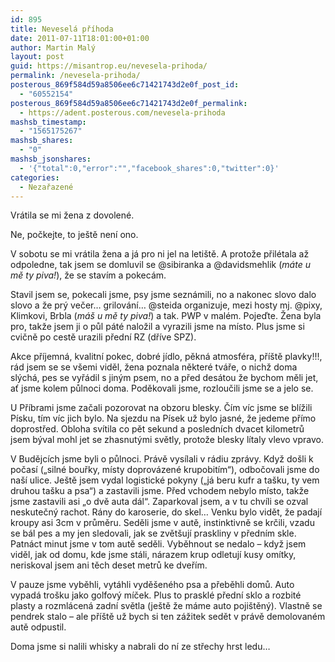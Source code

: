 ```yaml
---
id: 895
title: Neveselá příhoda
date: 2011-07-11T18:01:00+01:00
author: Martin Malý
layout: post
guid: https://misantrop.eu/nevesela-prihoda/
permalink: /nevesela-prihoda/
posterous_869f584d59a8506ee6c71421743d2e0f_post_id:
  - "60552154"
posterous_869f584d59a8506ee6c71421743d2e0f_permalink:
  - https://adent.posterous.com/nevesela-prihoda
mashsb_timestamp:
  - "1565175267"
mashsb_shares:
  - "0"
mashsb_jsonshares:
  - '{"total":0,"error":"","facebook_shares":0,"twitter":0}'
categories:
  - Nezařazené
---
```

Vr&aacute;tila se mi žena z dovolen&eacute;.

Ne, počkejte, to je&scaron;tě nen&iacute; ono.

V sobotu se mi vr&aacute;tila žena a j&aacute; pro ni jel na leti&scaron;tě. A protože přil&eacute;tala až odpoledne, tak jsem se domluvil se @sibiranka a @davidsmehlik (_m&aacute;te u mě ty piva!_), že se stav&iacute;m a pokec&aacute;m.

Stavil jsem se, pokecali jsme, psy jsme sezn&aacute;mili, no a nakonec slovo dalo slovo a že pr&yacute; večer&#8230; grilov&aacute;n&iacute;&#8230; @steida organizuje, mezi hosty mj. @pixy, Klimkovi, Brbla (_m&aacute;&scaron; u mě ty piva!_) a tak. PWP v mal&eacute;m. Pojeďte. Žena byla pro, takže jsem ji o půl p&aacute;t&eacute; naložil a vyrazili jsme na m&iacute;sto. Plus jsme si cvičně po cestě urazili předn&iacute; RZ (dř&iacute;ve SPZ).

Akce př&iacute;jemn&aacute;, kvalitn&iacute; pokec, dobr&eacute; j&iacute;dlo, pěkn&aacute; atmosf&eacute;ra, př&iacute;&scaron;tě plavky!!!, r&aacute;d jsem se se v&scaron;emi viděl, žena poznala někter&eacute; tv&aacute;ře, o nichž doma sl&yacute;ch&aacute;, pes se vyř&aacute;dil s jin&yacute;m psem, no a před des&aacute;tou že bychom měli jet, ať jsme kolem půlnoci doma. Poděkovali jsme, rozloučili jsme se a jelo se.

U Př&iacute;brami jsme začali pozorovat na obzoru blesky. Č&iacute;m v&iacute;c jsme se bl&iacute;žili P&iacute;sku, t&iacute;m v&iacute;c jich bylo. Na sjezdu na P&iacute;sek už bylo jasn&eacute;, že jedeme př&iacute;mo doprostřed. Obloha sv&iacute;tila co pět sekund a posledn&iacute;ch dvacet kilometrů jsem b&yacute;val mohl jet se zhasnut&yacute;mi světly, protože blesky l&iacute;taly vlevo vpravo.

V Budějc&iacute;ch jsme byli o půlnoci. Pr&aacute;vě vys&iacute;lali v r&aacute;diu zpr&aacute;vy. Když do&scaron;li k počas&iacute; (&#8222;siln&eacute; bouřky, m&iacute;sty doprov&aacute;zen&eacute; krupobit&iacute;m&#8220;), odbočovali jsme do na&scaron;&iacute; ulice. Je&scaron;tě jsem vydal logistick&eacute; pokyny (&#8222;j&aacute; beru kufr a ta&scaron;ku, ty vem druhou ta&scaron;ku a psa&#8220;) a zastavili jsme. Před vchodem nebylo m&iacute;sto, takže jsme zastavili asi &#8222;o dvě auta d&aacute;l&#8220;. Zaparkoval jsem, a v tu chv&iacute;li se ozval neskutečn&yacute; rachot. R&aacute;ny do karoserie, do skel&#8230; Venku bylo vidět, že padaj&iacute; kroupy asi 3cm v průměru. Seděli jsme v autě, instinktivně se krčili, vzadu se b&aacute;l pes a my jen sledovali, jak se zvět&scaron;uj&iacute; praskliny v předn&iacute;m skle. Patn&aacute;ct minut jsme v tom autě seděli. Vyběhnout se nedalo &#8211; když jsem viděl, jak od domu, kde jsme st&aacute;li, n&aacute;razem krup odletuj&iacute; kusy om&iacute;tky, neriskoval jsem ani těch deset metrů ke dveř&iacute;m.

V pauze jsme vyběhli, vyt&aacute;hli vydě&scaron;en&eacute;ho psa a přeběhli domů. Auto vypad&aacute; tro&scaron;ku jako golfov&yacute; m&iacute;ček. Plus to praskl&eacute; předn&iacute; sklo a rozbit&eacute; plasty a rozml&aacute;cen&aacute; zadn&iacute; světla (je&scaron;tě že m&aacute;me auto poji&scaron;těn&yacute;). Vlastně se pendrek stalo &#8211; ale př&iacute;&scaron;tě už bych si ten z&aacute;žitek sedět v pr&aacute;vě demolovan&eacute;m autě odpustil.

Doma jsme si nalili whisky a nabrali do n&iacute; ze střechy hrst ledu&#8230;